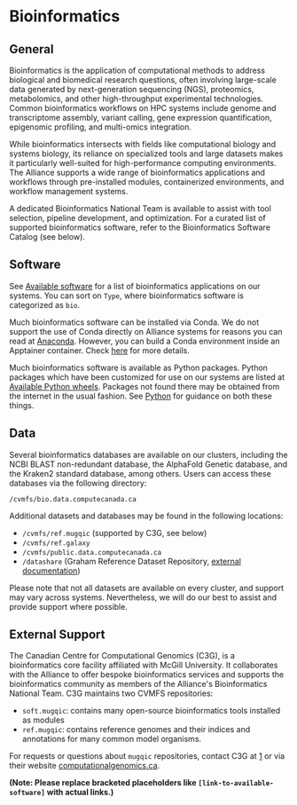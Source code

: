 # Bioinformatics

## General

Bioinformatics is the application of computational methods to address biological and biomedical research questions, often involving large-scale data generated by next-generation sequencing (NGS), proteomics, metabolomics, and other high-throughput experimental technologies. Common bioinformatics workflows on HPC systems include genome and transcriptome assembly, variant calling, gene expression quantification, epigenomic profiling, and multi-omics integration.

While bioinformatics intersects with fields like computational biology and systems biology, its reliance on specialized tools and large datasets makes it particularly well-suited for high-performance computing environments. The Alliance supports a wide range of bioinformatics applications and workflows through pre-installed modules, containerized environments, and workflow management systems.

A dedicated Bioinformatics National Team is available to assist with tool selection, pipeline development, and optimization. For a curated list of supported bioinformatics software, refer to the Bioinformatics Software Catalog (see below).


## Software

See [Available software](link-to-available-software) for a list of bioinformatics applications on our systems.  You can sort on `Type`, where bioinformatics software is categorized as `bio`.

Much bioinformatics software can be installed via Conda. We do not support the use of Conda directly on Alliance systems for reasons you can read at [Anaconda](link-to-anaconda-explanation). However, you can build a Conda environment inside an Apptainer container. Check [here](link-to-apptainer-details) for more details.

Much bioinformatics software is available as Python packages. Python packages which have been customized for use on our systems are listed at [Available Python wheels](link-to-python-wheels). Packages not found there may be obtained from the internet in the usual fashion. See [Python](link-to-python-guidance) for guidance on both these things.


## Data

Several bioinformatics databases are available on our clusters, including the NCBI BLAST non-redundant database, the AlphaFold Genetic database, and the Kraken2 standard database, among others. Users can access these databases via the following directory:

`/cvmfs/bio.data.computecanada.ca`

Additional datasets and databases may be found in the following locations:

* `/cvmfs/ref.mugqic` (supported by C3G, see below)
* `/cvmfs/ref.galaxy`
* `/cvmfs/public.data.computecanada.ca`
* `/datashare` (Graham Reference Dataset Repository, [external documentation](link-to-external-documentation))

Please note that not all datasets are available on every cluster, and support may vary across systems. Nevertheless, we will do our best to assist and provide support where possible.


## External Support

The Canadian Centre for Computational Genomics (C3G), is a bioinformatics core facility affiliated with McGill University. It collaborates with the Alliance to offer bespoke bioinformatics services and supports the bioinformatics community as members of the Alliance's Bioinformatics National Team. C3G maintains two CVMFS repositories:

* `soft.mugqic`: contains many open-source bioinformatics tools installed as modules
* `ref.mugqic`: contains reference genomes and their indices and annotations for many common model organisms.

For requests or questions about `mugqic` repositories, contact C3G at [1](link-to-c3g-contact) or via their website [computationalgenomics.ca](https://computationalgenomics.ca).


**(Note:  Please replace bracketed placeholders like `[link-to-available-software]` with actual links.)**
